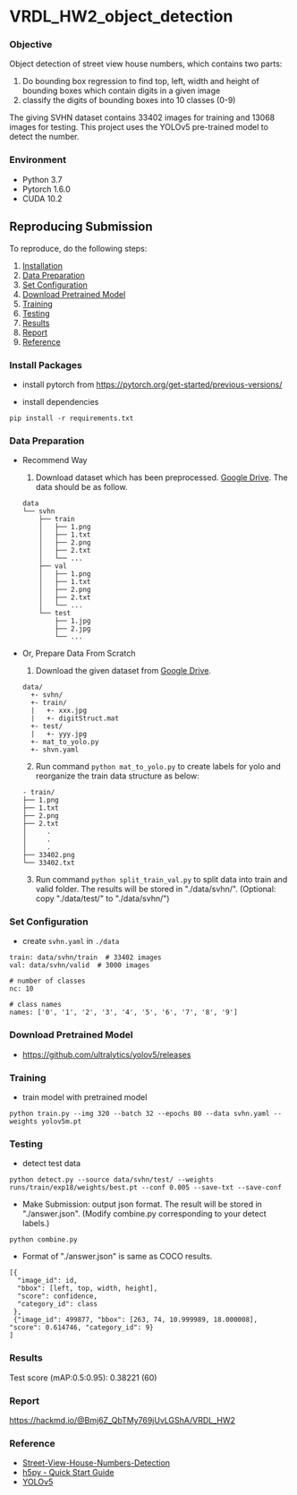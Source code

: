 # VRDL_HW2_object_detection

### Objective
Object detection of street view house numbers, which contains two parts:
1. Do bounding box regression to find top, left, width and height of bounding boxes which contain digits in a given image
2. classify the digits of bounding boxes into 10 classes (0-9)

The giving SVHN dataset contains 33402 images for training and 13068 images for testing. This project uses the YOLOv5 pre-trained model to detect the number.

### Environment
- Python 3.7
- Pytorch 1.6.0
- CUDA 10.2

## Reproducing Submission
To reproduce, do the following steps:
1. [Installation](#install-packages)
2. [Data Preparation](#data-preparation)
3. [Set Configuration](#set-configuration)
4. [Download Pretrained Model](#download-pretrained-model)
5. [Training](#training)
6. [Testing](#testing)
7. [Results](#results)
8. [Report](#report)
9. [Reference](#reference)



### Install Packages
- install pytorch from https://pytorch.org/get-started/previous-versions/

- install dependencies
```
pip install -r requirements.txt
```

### Data Preparation
* Recommend Way
  1. Download dataset which has been preprocessed. [Google Drive](https://drive.google.com/drive/folders/1qEDem8pauW_r7wfrRB9sA9wmfSOag8pf?usp=sharing). The data should be as follow.
  ```
  data
  └── svhn
      ├── train
      │   ├── 1.png
      │   ├── 1.txt
      │   ├── 2.png
      │   ├── 2.txt
      │   └── ...
      ├── val
      │   ├── 1.png
      │   ├── 1.txt
      │   ├── 2.png
      │   ├── 2.txt
      │   └── ...
      └── test
          ├── 1.jpg
          ├── 2.jpg
          └── ...
  ```


* Or, Prepare Data From Scratch
  1. Download the given dataset from [Google Drive](https://drive.google.com/drive/folders/1I3gEXFGE1ERu6nbvB-ON7zcsXze0NgmC?usp=sharing).
  ```
  data/
    +- svhn/
    +- train/
    |	+- xxx.jpg
    |	+- digitStruct.mat
    +- test/
    |	+- yyy.jpg
    +- mat_to_yolo.py
    +- shvn.yaml
  ```
  2. Run command `python mat_to_yolo.py` to create labels for yolo and reorganize the train data structure as below:
  ```
  - train/
  ├── 1.png
  ├── 1.txt
  ├── 2.png
  ├── 2.txt
  │     .
  │     .
  │     .
  ├── 33402.png
  └── 33402.txt
  ```
  3. Run command `python split_train_val.py` to split data into train and valid folder. The results will be stored in "./data/svhn/". (Optional: copy "./data/test/" to "./data/svhn/")

### Set Configuration
- create `svhn.yaml` in `./data`
```
train: data/svhn/train  # 33402 images
val: data/svhn/valid  # 3000 images

# number of classes
nc: 10

# class names
names: ['0', '1', '2', '3', '4', '5', '6', '7', '8', '9']
```

### Download Pretrained Model
- https://github.com/ultralytics/yolov5/releases

### Training
- train model with pretrained model
```
python train.py --img 320 --batch 32 --epochs 80 --data svhn.yaml --weights yolov5m.pt
```

### Testing
- detect test data
```
python detect.py --source data/svhn/test/ --weights runs/train/exp18/weights/best.pt --conf 0.005 --save-txt --save-conf
```

- Make Submission: output json format. The result will be stored in "./answer.json". (Modify combine.py corresponding to your detect labels.)
```
python combine.py
```

- Format of "./answer.json" is same as COCO results.
```
[{
  "image_id": id,
  "bbox": [left, top, width, height],
  "score": confidence,
  "category_id": class
 },
 {"image_id": 499877, "bbox": [263, 74, 10.999989, 18.000008], "score": 0.614746, "category_id": 9}
]
```

### Results
Test score (mAP:0.5:0.95): 0.38221 (60)

### Report
https://hackmd.io/@Bmj6Z_QbTMy769jUvLGShA/VRDL_HW2

### Reference
- [Street-View-House-Numbers-Detection](https://github.com/chia56028/Street-View-House-Numbers-Detection)
- [h5py - Quick Start Guide](https://docs.h5py.org/en/stable/quick.html)
- [YOLOv5](https://github.com/ultralytics/yolov5)
